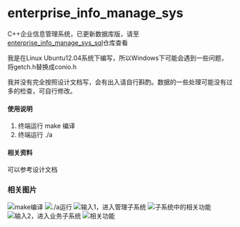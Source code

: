 # enterprise_info_manage_sys
C++企业信息管理系统，已更新数据库版，请至[enterprise_info_manage_sys_sql](https://github.com/Ikaros-521/enterprise_info_manage_sys_sql)仓库查看

我是在Linux Ubuntu12.04系统下编写，所以Windows下可能会遇到一些问题，将getch.h替换成conio.h

我并没有完全按照设计文档写，会有出入请自行斟酌。数据的一些处理可能没有过多的检查，可自行修改。

#### 使用说明

1. 终端运行 make 编译
2. 终端运行 ./a

#### 相关资料
  可以参考设计文档

### 相关图片
  
![make编译](https://images.gitee.com/uploads/images/2019/0828/185745_b044bcf8_5140590.png "屏幕截图.png")
![./a运行](https://images.gitee.com/uploads/images/2019/0828/185822_f96d05e5_5140590.png "屏幕截图.png")
![输入1，进入管理子系统](https://images.gitee.com/uploads/images/2019/0828/185911_6e17393f_5140590.png "屏幕截图.png")
![子系统中的相关功能](https://images.gitee.com/uploads/images/2019/0828/185949_d4de3a98_5140590.png "屏幕截图.png")
![输入2，进入业务子系统](https://images.gitee.com/uploads/images/2019/0828/190020_03adaad4_5140590.png "屏幕截图.png")
![相关功能](https://images.gitee.com/uploads/images/2019/0828/190148_ec2f2233_5140590.png "屏幕截图.png")

